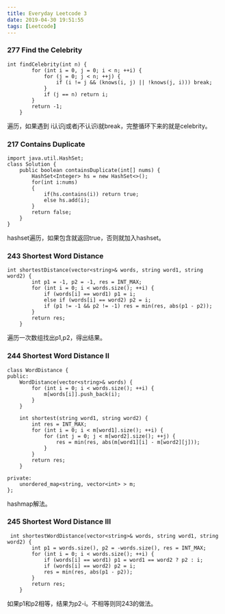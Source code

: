 ```yaml
---
title: Everyday Leetcode 3
date: 2019-04-30 19:51:55
tags: [Leetcode]
---
```

### 277	Find the Celebrity
```
int findCelebrity(int n) {
        for (int i = 0, j = 0; i < n; ++i) {
            for (j = 0; j < n; ++j) {
                if (i != j && (knows(i, j) || !knows(j, i))) break;
            }
            if (j == n) return i;
        }
        return -1;
    }
```
遍历，如果遇到 i认识j或者j不认识i就break，完整循环下来的就是celebrity。
<!-- more-->
### 217	Contains Duplicate
```
import java.util.HashSet;
class Solution {
    public boolean containsDuplicate(int[] nums) {
        HashSet<Integer> hs = new HashSet<>();
        for(int i:nums)
        {
            if(hs.contains(i)) return true;
            else hs.add(i);
        }
        return false;
    }
}
```
hashset遍历，如果包含就返回true，否则就加入hashset。

### 243	Shortest Word Distance
```
int shortestDistance(vector<string>& words, string word1, string word2) {
        int p1 = -1, p2 = -1, res = INT_MAX;
        for (int i = 0; i < words.size(); ++i) {
            if (words[i] == word1) p1 = i;
            else if (words[i] == word2) p2 = i;
            if (p1 != -1 && p2 != -1) res = min(res, abs(p1 - p2));
        }
        return res;
    }
```
遍历一次数组找出p1,p2，得出结果。
### 244	Shortest Word Distance II
```
class WordDistance {
public:
    WordDistance(vector<string>& words) {
        for (int i = 0; i < words.size(); ++i) {
            m[words[i]].push_back(i);
        }
    }

    int shortest(string word1, string word2) {
        int res = INT_MAX;
        for (int i = 0; i < m[word1].size(); ++i) {
            for (int j = 0; j < m[word2].size(); ++j) {
                res = min(res, abs(m[word1][i] - m[word2][j]));
            }
        }
        return res;
    }
    
private:
    unordered_map<string, vector<int> > m;
};
```
hashmap解法。
### 245	Shortest Word Distance III
```
 int shortestWordDistance(vector<string>& words, string word1, string word2) {
        int p1 = words.size(), p2 = -words.size(), res = INT_MAX;
        for (int i = 0; i < words.size(); ++i) {
            if (words[i] == word1) p1 = word1 == word2 ? p2 : i;
            if (words[i] == word2) p2 = i;
            res = min(res, abs(p1 - p2));
        }
        return res;
    }
```
如果p1和p2相等，结果为p2-i。不相等则同243的做法。
